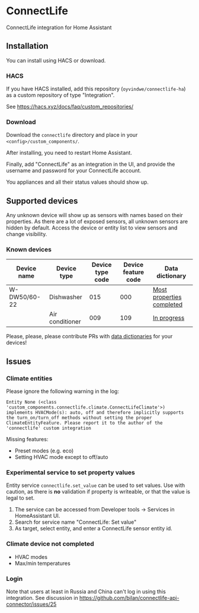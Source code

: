 # ConnectLife
ConnectLife integration for Home Assistant

## Installation

You can install using HACS or download.

### HACS
If you have HACS installed, add this repository (`oyvindwe/connectlife-ha`) as a custom repository of type "Integration".

See https://hacs.xyz/docs/faq/custom_repositories/ 

### Download

Download the `connectlife` directory and place in your `<config>/custom_components/`.

After installing, you need to restart Home Assistant.

Finally, add "ConnectLife" as an integration in the UI, and provide the username and password for your ConnectLife account.

You appliances and all their status values should show up.

## Supported devices

Any unknown device will show up as sensors with names based on their properties. As there are a lot of exposed
sensors, all unknown sensors are hidden by default. Access the device or entity list to view sensors and change
visibility.

### Known devices

| Device name  | Device type     | Device type code | Device feature code | Data dictionary                                                                           |
|--------------|-----------------|------------------|---------------------|-------------------------------------------------------------------------------------------|
| W-DW50/60-22 | Dishwasher      | 015              | 000                 | [Most properties completed](custom_components/connectlife/data_dictionaries/015-000.yaml) |
|              | Air conditioner | 009              | 109                 | [In progress](custom_components/connectlife/data_dictionaries/009-109.yaml)               |

Please, please, please contribute PRs with [data dictionaries](custom_components/connectlife/data_dictionaries) for your devices!

## Issues

### Climate entities

Please ignore the following warning in the log:
```
Entity None (<class 'custom_components.connectlife.climate.ConnectLifeClimate'>) implements HVACMode(s): auto, off and therefore implicitly supports the turn_on/turn_off methods without setting the proper ClimateEntityFeature. Please report it to the author of the 'connectlife' custom integration
```

Missing features:
- Preset modes (e.g. eco)
- Setting HVAC mode except to off/auto


### Experimental service to set property values

Entity service `connectlife.set_value` can be used to set values. Use with caution, as there is **no** validation
if property is writeable, or that the value is legal to set.

1. The service can be accessed from Developer tools -> Services in HomeAssistant UI.
2. Search for service name "ConnectLife: Set value"
3. As target, select entity, and enter a ConnectLife sensor entity id.

### Climate device not completed

- HVAC modes
- Max/min temperatures

### Login

Note that users at least in Russia and China can't log in using this integration. See discussion in
https://github.com/bilan/connectlife-api-connector/issues/25
